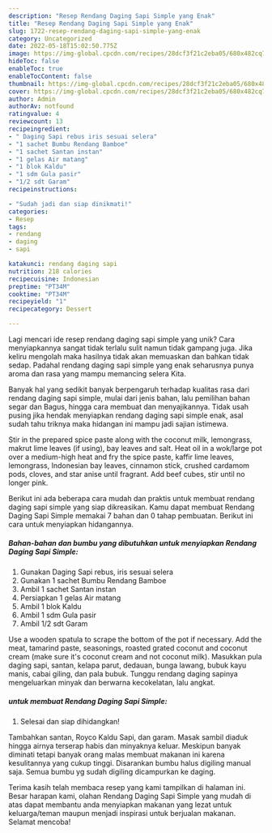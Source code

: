 ```yaml
---
description: "Resep Rendang Daging Sapi Simple yang Enak"
title: "Resep Rendang Daging Sapi Simple yang Enak"
slug: 1722-resep-rendang-daging-sapi-simple-yang-enak
category: Uncategorized
date: 2022-05-18T15:02:50.775Z
image: https://img-global.cpcdn.com/recipes/28dcf3f21c2eba05/680x482cq70/rendang-daging-sapi-simple-foto-resep-utama.jpg
hideToc: false
enableToc: true
enableTocContent: false
thumbnail: https://img-global.cpcdn.com/recipes/28dcf3f21c2eba05/680x482cq70/rendang-daging-sapi-simple-foto-resep-utama.jpg
cover: https://img-global.cpcdn.com/recipes/28dcf3f21c2eba05/680x482cq70/rendang-daging-sapi-simple-foto-resep-utama.jpg
author: Admin
authorAv: notfound
ratingvalue: 4
reviewcount: 13
recipeingredient:
- " Daging Sapi rebus iris sesuai selera"
- "1 sachet Bumbu Rendang Bamboe"
- "1 sachet Santan instan"
- "1 gelas Air matang"
- "1 blok Kaldu"
- "1 sdm Gula pasir"
- "1/2 sdt Garam"
recipeinstructions:

- "Sudah jadi dan siap dinikmati!"
categories:
- Resep
tags:
- rendang
- daging
- sapi

katakunci: rendang daging sapi 
nutrition: 218 calories
recipecuisine: Indonesian
preptime: "PT34M"
cooktime: "PT34M"
recipeyield: "1"
recipecategory: Dessert

---
```





Lagi mencari ide resep rendang daging sapi simple yang unik? Cara menyiapkannya sangat tidak terlalu sulit namun tidak gampang juga. Jika keliru mengolah maka hasilnya tidak akan memuaskan dan bahkan tidak sedap. Padahal rendang daging sapi simple yang enak seharusnya punya aroma dan rasa yang mampu memancing selera Kita.





Banyak hal yang sedikit banyak berpengaruh terhadap kualitas rasa dari rendang daging sapi simple, mulai dari jenis bahan, lalu pemilihan bahan segar dan Bagus, hingga cara membuat dan menyajikannya. Tidak usah pusing jika hendak menyiapkan rendang daging sapi simple enak,      asal sudah tahu triknya maka hidangan ini mampu jadi sajian istimewa.














Stir in the prepared spice paste along with the coconut milk, lemongrass, makrut lime leaves (if using), bay leaves and salt. Heat oil in a wok/large pot over a medium-high heat and fry the spice paste, kaffir lime leaves, lemongrass, Indonesian bay leaves, cinnamon stick, crushed cardamom pods, cloves, and star anise until fragrant. Add beef cubes, stir until no longer pink.






Berikut ini ada beberapa cara mudah dan praktis untuk membuat rendang daging sapi simple yang siap dikreasikan. Kamu dapat membuat Rendang Daging Sapi Simple memakai 7 bahan dan 0 tahap pembuatan. Berikut ini cara untuk menyiapkan hidangannya.

<!--inarticleads1-->

##### Bahan-bahan dan bumbu yang dibutuhkan untuk menyiapkan Rendang Daging Sapi Simple:

1. Gunakan  Daging Sapi rebus, iris sesuai selera
1. Gunakan 1 sachet Bumbu Rendang Bamboe
1. Ambil 1 sachet Santan instan
1. Persiapkan 1 gelas Air matang
1. Ambil 1 blok Kaldu
1. Ambil 1 sdm Gula pasir
1. Ambil 1/2 sdt Garam


Use a wooden spatula to scrape the bottom of the pot if necessary. Add the meat, tamarind paste, seasonings, roasted grated coconut and coconut cream (make sure it&#39;s coconut cream and not coconut milk). Masukkan pula daging sapi, santan, kelapa parut, dedauan, bunga lawang, bubuk kayu manis, cabai giling, dan pala bubuk. Tunggu rendang daging sapinya mengeluarkan minyak dan berwarna kecokelatan, lalu angkat. 

<!--inarticleads2-->

#####  untuk membuat Rendang Daging Sapi Simple:


1. Selesai dan siap dihidangkan!

Tambahkan santan, Royco Kaldu Sapi, dan garam. Masak sambil diaduk hingga airnya terserap habis dan minyaknya keluar. Meskipun banyak diminati tetapi banyak orang malas membuat makanan ini karena kesulitannya yang cukup tinggi. Disarankan bumbu halus digiling manual saja. Semua bumbu yg sudah digiling dicampurkan ke daging. 

Terima kasih telah membaca resep yang kami tampilkan di halaman ini. Besar harapan kami, olahan Rendang Daging Sapi Simple yang mudah di atas dapat membantu anda menyiapkan makanan yang lezat untuk keluarga/teman maupun menjadi inspirasi untuk berjualan makanan. Selamat mencoba!
